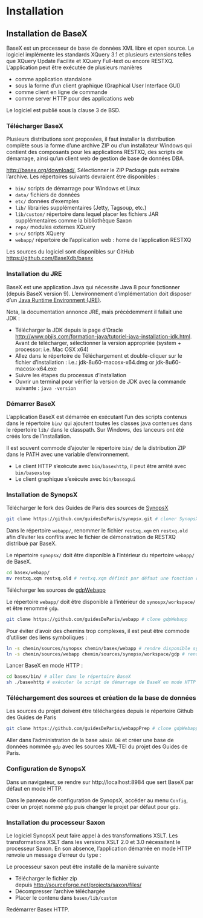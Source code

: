# Installation

## Installation de BaseX

BaseX est un processeur de base de données XML libre et open source. Le logiciel implémente les standards XQuery 3.1 et plusieurs extensions telles que XQuery Update Facilite et XQuery Full-text ou encore RESTXQ.
L’application peut être exécutée de plusieurs manières

- comme application standalone
- sous la forme d’un client graphique (Graphical User Interface GUI)
- comme client en ligne de commande
- comme server HTTP pour des applications web

Le logiciel est publié sous la clause 3 de BSD.

### Télécharger BaseX

Plusieurs distributions sont proposées, il faut installer la distribution complète sous la forme d’une archive ZIP ou d’un installateur Windows qui contient des composants pour les applications RESTXQ, des scripts de démarrage, ainsi qu’un client web de gestion de base de données DBA.

http://basex.org/download/, Sélectionner le ZIP Package puis extraire l’archive. Les répertoires suivants devraient être disponibles :

- `bin/` scripts de démarrage pour Windows et Linux
- `data/` fichiers de données
- `etc/` données d’exemples
- `lib/` librairies supplémentaires (Jetty, Tagsoup, etc.)
- `lib/custom/` répertoire dans lequel placer les fichiers JAR supplémentaires comme la bibliothèque Saxon
- `repo/` modules externes XQuery
- `src/` scripts XQuery
- `webapp/` répertoire de l’application web : home de l’application RESTXQ 

Les sources du logiciel sont disponibles sur GitHub https://github.com/BaseXdb/basex

### Installation du JRE

BaseX est une application Java qui nécessite Java 8 pour fonctionner (depuis BaseX version 9). L’environnement d’implémentation doit disposer d’un [Java Runtime Environment (JRE)](http://www.java.com).

Nota, la documentation annonce JRE, mais précédemment il fallait une JDK :

- Télécharger la JDK depuis la page d’Oracle <http://www.objis.com/formation-java/tutoriel-java-installation-jdk.html>. Avant de télécharger, sélectionner la version appropriée (system + processor: i.e. Mac OSX x64)
- Allez dans le répertoire de Téléchargement et double-cliquer sur le fichier d’installation : i.e.: jdk-8u60-macosx-x64.dmg or jdk-8u60-macosx-x64.exe
- Suivre les étapes du processus d’installation
- Ouvrir un terminal pour vérifier la version de JDK avec la commande suivante : `java -version`

### Démarrer BaseX

L’application BaseX est démarrée en exécutant l’un des scripts contenus dans le répertoire `bin/` qui ajoutent toutes les classes java contenues dans le répertoire `lib/` dans le classpath. Sur Windows, des lanceurs ont été créés lors de l’installation.

Il est souvent commode d’ajouter le répertoire `bin/` de la distribution ZIP dans le PATH avec une variable d’environnement.

- Le client HTTP s’exécute avec `bin/basexhttp`, il peut être arrêté avec `bin/basexstop`
- Le client graphique s’exécute avec `bin/basexgui`

### Installation de SynopsX

Télécharger le fork des Guides de Paris des sources de [SynopsX](http://synopsx.github.io/)

```bash
git clone https://github.com/guidesDeParis/synopsx.git # cloner SynopsX
```

Dans le répertoire `webapp/`, renommer le fichier `restxq.xqm` en `restxq.old` afin d’éviter les conflits avec le fichier de démonstration de RESTXQ distribué par BaseX. 

Le répertoire `synopsx/` doit être disponible à l’intérieur du répertoire `webapp/` de BaseX.

```bash
cd basex/webapp/
mv restxq.xqm restxq.old # restxq.xqm définit par défaut une fonction resource pour `/`
```

Télécharger les sources de [gdpWebapp](https://github.com/guidesDeParis/gdpWebapp) 

Le répertoire `webapp/` doit être disponible à l’intérieur de `synospx/workspace/` et être renommé `gdp`. 

```bash
git clone https://github.com/guidesDeParis/webapp # clone gdpWebapp
```

Pour éviter d’avoir des chemins trop complexes, il est peut être commode d’utiliser des liens symboliques :

```bash
ln -s chemin/sources/synopsx chemin/basex/webapp # rendre disponible synopsx dans webapp
ln -s chemin/sources/webapp chemin/sources/synopsx/workspace/gdp # rendre disponible gdpWebapp dans workspace sous le nom gdp
```

Lancer BaseX en mode HTTP :

```bash
cd basex/bin/ # aller dans le répertoire BaseX
sh ./basexhttp # exécuter le script de démarrage de BaseX en mode HTTP
```

### Téléchargement des sources et création de la base de données

Les sources du projet doivent être téléchargées depuis le répertoire Github des Guides de Paris

```bash
git clone https://github.com/guidesDeParis/webappPrep # clone gdpWebapp
```

Aller dans l’administration de la base `admin DB` et créer une base de données nommée `gdp` avec les sources XML-TEI du projet des Guides de Paris.

### Configuration de SynopsX

Dans un navigateur, se rendre sur http://localhost:8984 que sert BaseX par défaut en mode HTTP.

Dans le panneau de configuration de SynopsX, accéder au menu `Config`, créer un projet nommé `gdp` puis changer le projet par défaut pour `gdp`.

### Installation du processeur Saxon

Le logiciel SynopsX peut faire appel à des transformations XSLT. Les transformations XSLT dans les versions XSLT 2.0 et 3.0 nécessitent le processeur Saxon. En son absence, l’application démarrée en mode HTTP renvoie un message d’erreur du type :

Le processeur saxon peut être installé de la manière suivante

- Télécharger le fichier zip depuis <http://sourceforge.net/projects/saxon/files/>
- Décompresser l’archive téléchargée
- Placer le contenu dans `basex/lib/custom`

Redémarrer Basex HTTP.



